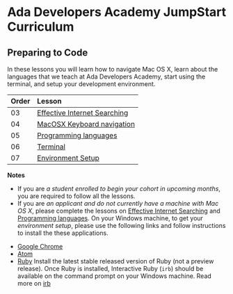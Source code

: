 # Ada Developers Academy JumpStart Curriculum

## Preparing to Code
In these lessons you will learn how to navigate Mac OS X, learn about the languages that we teach at Ada Developers Academy, start using the terminal, and setup your development environment.

| Order | Lesson |
| :--- | :--- |
| 03 | [Effective Internet Searching](./internet-searching/) |
| 04 | [MacOSX Keyboard navigation](./keyboard-navigation/) |
| 05 | [Programming languages](./ada-languages) |
| 06 | [Terminal](./terminal/) |
| 07 | [Environment Setup](./environment-setup/) |

**Notes**
* If you are *a student enrolled to begin your cohort in upcoming months*, you are required to follow all the lessons.
* If you are *an applicant and do not currently have a machine with Mac OS X*, please complete the lessons on [Effective Internet Searching](./internet-searching/) and [Programming languages](./ada-languages). On your Windows machine, to get your *environment setup*, please use the following links and follow instructions to install the these applications.
- [Google Chrome](https://www.google.com/chrome/)
- [Atom]( https://atom.io/)
- [Ruby](https://www.ruby-lang.org/en/documentation/installation/#rubyinstaller) Install the latest stable released version of Ruby (not a preview release). Once Ruby is installed, Interactive Ruby (`irb`) should be available on the command prompt on your Windows machine. Read more on [irb](https://github.com/Ada-Developers-Academy/jump-start/tree/master/preparing-to-code/environment-setup#interactive-ruby)
